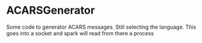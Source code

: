# ACARSGenerator

Some code to generator ACARS messages. 
Still selecting the language. This goes into a socket and spark will read from there a process
